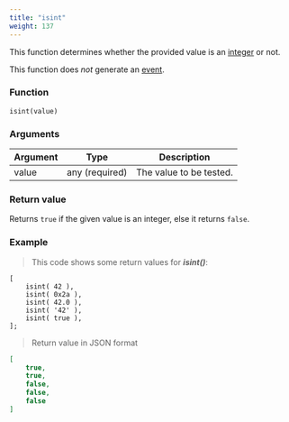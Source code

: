 ```yaml
---
title: "isint"
weight: 137
---
```


This function determines whether the provided value is an [integer](../../data-types/int) or not.

This function does *not* generate an [event](../../overview/events).

### Function

`isint(value)`

### Arguments

Argument | Type | Description
-------- | ---- | -----------
value | any (required) | The value to be tested.

### Return value

Returns `true` if the given value is an integer, else it returns `false`.

### Example

> This code shows some return values for ***isint()***:

```thingsdb,json_response
[
    isint( 42 ),
    isint( 0x2a ),
    isint( 42.0 ),
    isint( '42' ),
    isint( true ),
];
```

> Return value in JSON format

```json
[
    true,
    true,
    false,
    false,
    false
]
```
